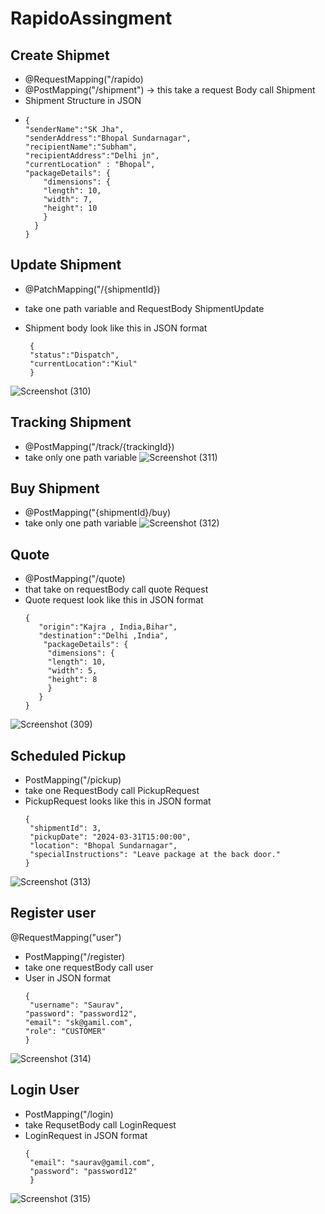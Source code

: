 # RapidoAssingment
## Create Shipmet
  * @RequestMapping("/rapido)
  * @PostMapping("/shipment") -> this take a request Body call Shipment
  * Shipment Structure in JSON
  * ```
    {
    "senderName":"SK Jha",
    "senderAddress":"Bhopal Sundarnagar",
    "recipientName":"Subham",
    "recipientAddress":"Delhi jn",
    "currentLocation" : "Bhopal",
    "packageDetails": {
        "dimensions": {
        "length": 10,
        "width": 7,
        "height": 10
        }
      }
    }
    ```
## Update Shipment
 * @PatchMapping("/{shipmentId})
 * take one path variable and RequestBody ShipmentUpdate
 * Shipment body look like this in JSON format

   ```
    {
    "status":"Dispatch",
    "currentLocation":"Kiul"
    }
   ```
   
![Screenshot (310)](https://github.com/sjha24/RapidoAssingment/assets/98340874/ae96d12b-bf9e-4622-bd07-2793bfb67d3e)

## Tracking Shipment
 * @PostMapping("/track/{trackingId})
 * take only one path variable
![Screenshot (311)](https://github.com/sjha24/RapidoAssingment/assets/98340874/f3fc8624-7269-4527-86d6-5ccd5e3a4b82)

## Buy Shipment
 * @PostMapping("{shipmentId}/buy)
 * take only one path variable 
![Screenshot (312)](https://github.com/sjha24/RapidoAssingment/assets/98340874/27c55ac7-fcd3-4b0e-83b1-f00b30c7f5a6)


## Quote
 * @PostMapping("/quote)
 * that take on requestBody call quote Request
 * Quote request look like this in JSON format
   ```
   {
      "origin":"Kajra , India,Bihar",
      "destination":"Delhi ,India",
       "packageDetails": {
        "dimensions": {
        "length": 10,
        "width": 5,
        "height": 8
        }
      }
   }
   ```

![Screenshot (309)](https://github.com/sjha24/RapidoAssingment/assets/98340874/2360e29a-493b-4871-a169-350b47130e2c)

## Scheduled Pickup
 * PostMapping("/pickup)
 * take one RequestBody call PickupRequest
 * PickupRequest looks like this in JSON format
   ```
   {   
    "shipmentId": 3,
    "pickupDate": "2024-03-31T15:00:00",
    "location": "Bhopal Sundarnagar",
    "specialInstructions": "Leave package at the back door."
   }
   ```
![Screenshot (313)](https://github.com/sjha24/RapidoAssingment/assets/98340874/2c15cd4d-9514-4507-8bf5-87630740aaa3)

## Register user
 @RequestMapping("user")
 * PostMapping("/register)
 * take one requestBody call user
 * User in JSON format
   ```
   {
    "username": "Saurav",
   "password": "password12",
   "email": "sk@gamil.com",
   "role": "CUSTOMER"
   }
   ```

![Screenshot (314)](https://github.com/sjha24/RapidoAssingment/assets/98340874/af87925d-0743-4249-93df-e2c843a1902d)

## Login User
 * PostMapping("/login)
 * take RequsetBody call LoginRequest
 * LoginRequest in JSON format
   ```
   {
    "email": "saurav@gamil.com",
    "password": "password12"
    }
   ```

![Screenshot (315)](https://github.com/sjha24/RapidoAssingment/assets/98340874/5282e00b-2a31-4aba-925f-8b62eb4bcc3c)
